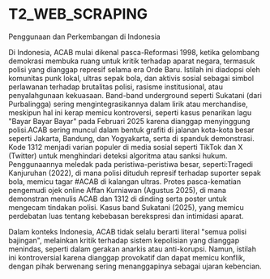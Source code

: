 # T2_WEB_SCRAPING

Penggunaan dan Perkembangan di Indonesia

Di Indonesia, ACAB mulai dikenal pasca-Reformasi 1998, ketika gelombang demokrasi membuka ruang untuk kritik terhadap aparat negara, termasuk polisi yang dianggap represif selama era Orde Baru. Istilah ini diadopsi oleh komunitas punk lokal, ultras sepak bola, dan aktivis sosial sebagai simbol perlawanan terhadap brutalitas polisi, rasisme institusional, atau penyalahgunaan kekuasaan. Band-band underground seperti Sukatani (dari Purbalingga) sering mengintegrasikannya dalam lirik atau merchandise, meskipun hal ini kerap memicu kontroversi, seperti kasus penarikan lagu "Bayar Bayar Bayar" pada Februari 2025 karena dianggap menyinggung polisi.ACAB sering muncul dalam bentuk grafiti di jalanan kota-kota besar seperti Jakarta, Bandung, dan Yogyakarta, serta di spanduk demonstrasi. Kode 1312 menjadi varian populer di media sosial seperti TikTok dan X (Twitter) untuk menghindari deteksi algoritma atau sanksi hukum. Penggunaannya meledak pada peristiwa-peristiwa besar, seperti:Tragedi Kanjuruhan (2022), di mana polisi dituduh represif terhadap suporter sepak bola, memicu tagar #ACAB di kalangan ultras.
Protes pasca-kematian pengemudi ojek online Affan Kurniawan (Agustus 2025), di mana demonstran menulis ACAB dan 1312 di dinding serta poster untuk mengecam tindakan polisi.
Kasus band Sukatani (2025), yang memicu perdebatan luas tentang kebebasan berekspresi dan intimidasi aparat.

Dalam konteks Indonesia, ACAB tidak selalu berarti literal "semua polisi bajingan", melainkan kritik terhadap sistem kepolisian yang dianggap menindas, seperti dalam gerakan anarkis atau anti-korupsi. Namun, istilah ini kontroversial karena dianggap provokatif dan dapat memicu konflik, dengan pihak berwenang sering menanggapinya sebagai ujaran kebencian.



